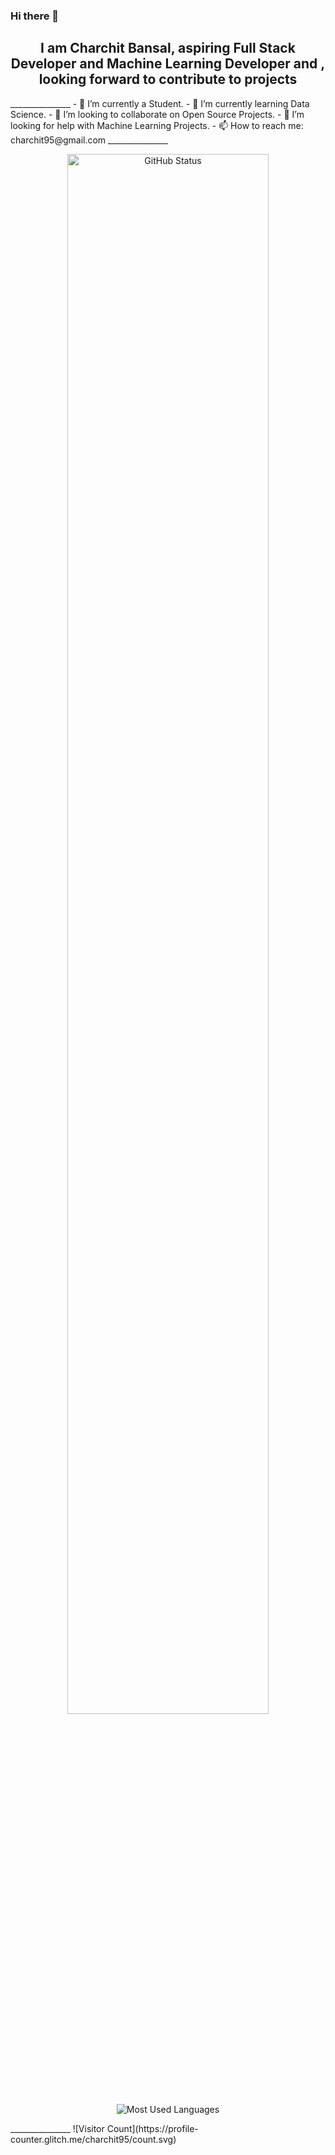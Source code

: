 ### Hi there 👋

<h2 align="center"> I am Charchit Bansal, aspiring Full Stack Developer and Machine Learning Developer and , looking forward to contribute to projects</h2>
_______________
- 🔭 I’m currently a Student.
- 🌱 I’m currently learning Data Science.
- 👯 I’m looking to collaborate on Open Source Projects.
- 🤔 I’m looking for help with Machine Learning Projects.
- 📫 How to reach me: charchit95@gmail.com
_______________
<p align="center">
<img width="80%" src="https://github-readme-stats.vercel.app/api?username=charchit95&show_icons=true&theme=radical&hide=stars&count_private=true" alt="GitHub Status"/>
<img src = "https://github-readme-stats.vercel.app/api/top-langs/?username=charchit95&show_icons=true&layout=compact&theme=radical" alt="Most Used Languages">
</p>
_______________
![Visitor Count](https://profile-counter.glitch.me/charchit95/count.svg)
